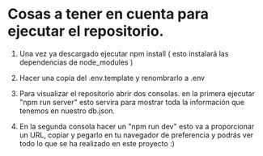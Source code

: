 # Cosas a tener en cuenta para ejecutar el repositorio.

1. Una vez ya descargado ejecutar npm install ( esto instalará las dependencias de node_modules )

2. Hacer una copia del .env.template y renombrarlo a .env 

3. Para visualizar el repositorio abrir dos consolas. en la primera ejecutar "npm run server" esto servira para mostrar toda la información que tenemos en nuestro db.json.

4. En la segunda consola hacer un "npm run dev" esto va a proporcionar un URL, copiar y pegarlo en tu navegador de preferencia y podrás ver todo lo que se ha realizado en este proyecto :)

